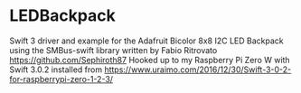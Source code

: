 # LEDBackpack
Swift 3 driver and example for the Adafruit Bicolor 8x8 I2C LED Backpack using the SMBus-swift library written by Fabio Ritrovato https://github.com/Sephiroth87
Hooked up to my Raspberry Pi Zero W with Swift 3.0.2 installed from https://www.uraimo.com/2016/12/30/Swift-3-0-2-for-raspberrypi-zero-1-2-3/
